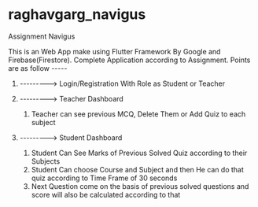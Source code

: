 # raghavgarg_navigus
Assignment Navigus


This is an Web App make using Flutter Framework By Google and Firebase(Firestore).
Complete Application according to Assignment. 
Points are as follow -----

1.  --------->   Login/Registration With Role as Student or Teacher  

2.  --------->   Teacher Dashboard  
    
    1.  Teacher can see previous MCQ, Delete Them or Add Quiz to each subject


3.  --------->   Student Dashboard  
    
    1.  Student Can See Marks of Previous Solved Quiz according to their Subjects 
    2.  Student Can choose Course and Subject and then He can do that quiz according to Time Frame of 30 seconds 
    3.  Next Question come on the basis of previous solved questions and score will also be calculated according to that  
